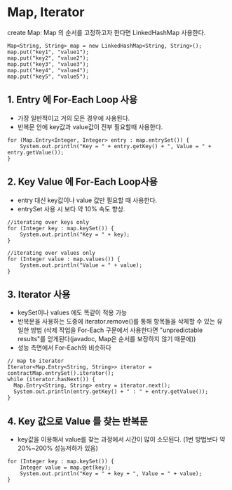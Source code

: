 # Map, Iterator

create Map: Map 의 순서를 고정하고자 한다면 LinkedHashMap 사용한다.

```
Map<String, String> map = new LinkedHashMap<String, String>();
map.put("key1", "value1");
map.put("key2", "value2");
map.put("key3", "value3");
map.put("key4", "value4");
map.put("key5", "value5");

```

## 1. Entry 에 For-Each Loop 사용

- 가장 일반적이고 거의 모든 경우에 사용된다.
- 반복문 안에 key값과 value값이 전부 필요할때 사용한다.

```
for (Map.Entry<Integer, Integer> entry : map.entrySet()) {
    System.out.println("Key = " + entry.getKey() + ", Value = " + entry.getValue());
}
```

## 2. Key Value 에 For-Each Loop사용

- entry 대신 key값이나 value 값만 필요할 때 사용한다.
- entrySet 사용 시 보다 약 10% 속도 향상.

```
//iterating over keys only
for (Integer key : map.keySet()) {
    System.out.println("Key = " + key);
}

//iterating over values only
for (Integer value : map.values()) {
    System.out.println("Value = " + value);
}
```

## 3. Iterator 사용

- keySet이나 values 에도 똑같이 적용 가능
- 반복문을 사용하는 도중에 iterator.remove()를 통해 항목들을 삭제할 수 있는 유일한 방법
  (삭제 작업을 For-Each 구문에서 사용한다면 "unpredictable results"를 얻게된다(javadoc, Map은 순서를 보장하지 않기 때문에))
- 성능 측면에서 For-Each와 비슷하다

```
// map to iterator
Iterator<Map.Entry<String, String>> iterator = contractMap.entrySet().iterator();
while (iterator.hasNext()) {
  Map.Entry<String, String> entry = iterator.next();
  System.out.println(entry.getKey() + " : " + entry.getValue());
}
```

## 4. Key 값으로 Value 를 찾는 반복문

- key값을 이용해서 value를 찾는 과정에서 시간이 많이 소모된다. (1번 방법보다 약 20%~200% 성능저하가 있음)

```
for (Integer key : map.keySet()) {
    Integer value = map.get(key);
    System.out.println("Key = " + key + ", Value = " + value);
}
```
